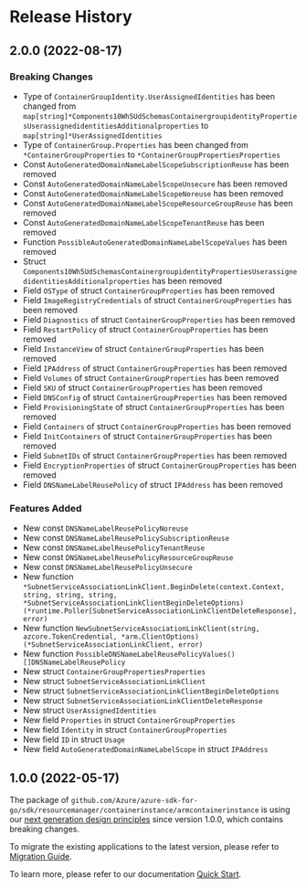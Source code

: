 # Release History

## 2.0.0 (2022-08-17)
### Breaking Changes

- Type of `ContainerGroupIdentity.UserAssignedIdentities` has been changed from `map[string]*Components10Wh5UdSchemasContainergroupidentityPropertiesUserassignedidentitiesAdditionalproperties` to `map[string]*UserAssignedIdentities`
- Type of `ContainerGroup.Properties` has been changed from `*ContainerGroupProperties` to `*ContainerGroupPropertiesProperties`
- Const `AutoGeneratedDomainNameLabelScopeSubscriptionReuse` has been removed
- Const `AutoGeneratedDomainNameLabelScopeUnsecure` has been removed
- Const `AutoGeneratedDomainNameLabelScopeNoreuse` has been removed
- Const `AutoGeneratedDomainNameLabelScopeResourceGroupReuse` has been removed
- Const `AutoGeneratedDomainNameLabelScopeTenantReuse` has been removed
- Function `PossibleAutoGeneratedDomainNameLabelScopeValues` has been removed
- Struct `Components10Wh5UdSchemasContainergroupidentityPropertiesUserassignedidentitiesAdditionalproperties` has been removed
- Field `OSType` of struct `ContainerGroupProperties` has been removed
- Field `ImageRegistryCredentials` of struct `ContainerGroupProperties` has been removed
- Field `Diagnostics` of struct `ContainerGroupProperties` has been removed
- Field `RestartPolicy` of struct `ContainerGroupProperties` has been removed
- Field `InstanceView` of struct `ContainerGroupProperties` has been removed
- Field `IPAddress` of struct `ContainerGroupProperties` has been removed
- Field `Volumes` of struct `ContainerGroupProperties` has been removed
- Field `SKU` of struct `ContainerGroupProperties` has been removed
- Field `DNSConfig` of struct `ContainerGroupProperties` has been removed
- Field `ProvisioningState` of struct `ContainerGroupProperties` has been removed
- Field `Containers` of struct `ContainerGroupProperties` has been removed
- Field `InitContainers` of struct `ContainerGroupProperties` has been removed
- Field `SubnetIDs` of struct `ContainerGroupProperties` has been removed
- Field `EncryptionProperties` of struct `ContainerGroupProperties` has been removed
- Field `DNSNameLabelReusePolicy` of struct `IPAddress` has been removed

### Features Added

- New const `DNSNameLabelReusePolicyNoreuse`
- New const `DNSNameLabelReusePolicySubscriptionReuse`
- New const `DNSNameLabelReusePolicyTenantReuse`
- New const `DNSNameLabelReusePolicyResourceGroupReuse`
- New const `DNSNameLabelReusePolicyUnsecure`
- New function `*SubnetServiceAssociationLinkClient.BeginDelete(context.Context, string, string, string, *SubnetServiceAssociationLinkClientBeginDeleteOptions) (*runtime.Poller[SubnetServiceAssociationLinkClientDeleteResponse], error)`
- New function `NewSubnetServiceAssociationLinkClient(string, azcore.TokenCredential, *arm.ClientOptions) (*SubnetServiceAssociationLinkClient, error)`
- New function `PossibleDNSNameLabelReusePolicyValues() []DNSNameLabelReusePolicy`
- New struct `ContainerGroupPropertiesProperties`
- New struct `SubnetServiceAssociationLinkClient`
- New struct `SubnetServiceAssociationLinkClientBeginDeleteOptions`
- New struct `SubnetServiceAssociationLinkClientDeleteResponse`
- New struct `UserAssignedIdentities`
- New field `Properties` in struct `ContainerGroupProperties`
- New field `Identity` in struct `ContainerGroupProperties`
- New field `ID` in struct `Usage`
- New field `AutoGeneratedDomainNameLabelScope` in struct `IPAddress`


## 1.0.0 (2022-05-17)

The package of `github.com/Azure/azure-sdk-for-go/sdk/resourcemanager/containerinstance/armcontainerinstance` is using our [next generation design principles](https://azure.github.io/azure-sdk/general_introduction.html) since version 1.0.0, which contains breaking changes.

To migrate the existing applications to the latest version, please refer to [Migration Guide](https://aka.ms/azsdk/go/mgmt/migration).

To learn more, please refer to our documentation [Quick Start](https://aka.ms/azsdk/go/mgmt).